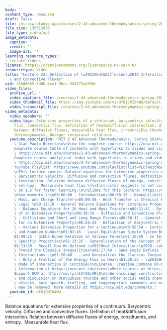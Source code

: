 ```yaml
---
body: ''
content_type: resource
draft: false
file: /ol-ocw-studio-app/courses/2-43-advanced-thermodynamics-spring-2024/ocw_243_lecture22_2024apr26_360p_16_9.mp4
file_size: 135312076
file_type: video/mp4
image_metadata:
  caption: ''
  credit: ''
  image-alt: ''
learning_resource_types:
- Lecture Videos
license: https://creativecommons.org/licenses/by-nc-sa/4.0/
resourcetype: Video
title: "Lecture 22: Definition of \u201CHeat&Diffusion\u201D Interaction; Diffusive\
  \ and Convective Fluxes"
uid: 258d8065-7d0b-4ce1-96cc-3d3275adf06c
video_files:
  archive_url: ''
  video_captions_file: /courses/2-43-advanced-thermodynamics-spring-2024/1Phl2hCqgjqGD4rbE_kdNag23OiPFhM1M_transcript.webvtt
  video_thumbnail_file: https://img.youtube.com/vi/df0jCMI04WU/default.jpg
  video_transcript_file: /courses/2-43-advanced-thermodynamics-spring-2024/1Phl2hCqgjqGD4rbE_kdNag23OiPFhM1M_transcript.pdf
video_metadata:
  video_speakers: ''
  video_tags: Extensive properties of a continuum, barycentric velocity, diffusive
    flux, convective flux, definition of heat&diffusion interaction, diffusion, relation
    between diffusive fluxes, measurable heat flux, irreversible thermodynamics, nonequilibrium
    thermodynamics, Onsager reciprocal relations.
  youtube_description: "MIT 2.43 Advanced Thermodynamics, Spring 2024\nInstructor:\
    \ Gian Paolo Beretta\n\nView the complete course: https://ocw.mit.edu/courses/2-43-advanced-thermodynamics-spring-2024/\n\
    Complete course table of contents with hyperlinks to slides and video timestamps:\
    \ https://ocw.mit.edu/courses/2-43-advanced-thermodynamics-spring-2024/resources/mit2_43_s24_toc_slides_pdf/\n\
    Complete course analytical index with hyperlinks to slides and video timestamps:\
    \ https://ocw.mit.edu/courses/2-43-advanced-thermodynamics-spring-2024/resources/mit2_43_s24_index_slides_pdf/\n\
    YouTube Playlist: https://www.youtube.com/playlist?list=PLUl4u3cNGP6309d0oJDiVo1CvxUQXJ2il\n\
    \nThis lecture covers: Balance equations for extensive properties of a continuum.\
    \ Barycentric velocity. Diffusive and convective fluxes. Definition of heat&diffusion\
    \ interaction. Relation between diffusive fluxes of energy, constituents, and\
    \ entropy.  Measurable heat flux.\n\nInstructor suggests to set viewing speed\
    \ at 1.5 for faster learning.\n\nSlides for this lecture: https://ocw.mit.edu/courses/2-43-advanced-thermodynamics-spring-2024/resources/mit2_43_s24_lec22_pdf/\n\
    \nKey moments:\n\n00:00:00 - Introduction\n00:00:20 - Nonequilibrium in Heat,\
    \ Mass, and Charge Transfer\n00:00:45 - Heat Transfer vs Chemical Kinetics: Parallel\
    \ Logic \n00:11:10 - General Balance Equations for Extensive Properties\n00:13:28\
    \ - Balance Equations for 1D Heat and Mass Transfer\n00:21:41 - Rate of Change\
    \ of an Extensive Property\n00:30:54 - Diffusive and Convective Fluxes\n00:42:46\
    \ - Collisions and Short and Long Range Forces\n00:50:11 - General Balance Equation\
    \ for an Extensive Property\n00:54:43 - Definition of Barycentric Velocity\n00:55:48\
    \ - Various Extensive Properties for a Continuum\n00:56:54 - Continuum Assumption\
    \ and Knudsen Number\n01:03:45 - Local-Equilibrium Simple-System Bulk-Flow Relation\n\
    01:09:25 - Gibbs-Duhem Relation in Various Forms\n01:10:59 - In Terms of Volume\
    \ Specific Properties\n01:13:25 - Generalization of the Concept of Heat Interaction\n\
    01:13:38 - Recall How We Defined \u201CHeat Interactions\u201D..\n01:15:54 - ..and\
    \ Proved the Clausius Inequalities\n01:17:49 - Same Logic Defines \u201CHeat&Diffusion\u201D\
    \ Interactions..\n01:20:48 - ..and Generalizes the Clausius Inequalities\n01:22:28\
    \ - Only a Fraction of the Energy Flux is Heat\n01:30:55 - \u201CHeat&Diffusion\u201D\
    \ Mode of Interaction in Continua\n\nLicense: Creative Commons BY-NC-SA\nMore\
    \ information at https://ocw.mit.edu/terms\nMore courses at https://ocw.mit.edu\n\
    Support OCW at http://ow.ly/a1If50zVRlQ\n\nWe encourage constructive comments\
    \ and discussion on OCW\u2019s YouTube and other social media channels. Personal\
    \ attacks, hate speech, trolling, and inappropriate comments are not allowed and\
    \ may be removed. More details at https://ocw.mit.edu/comments."
  youtube_id: df0jCMI04WU
---
```

Balance equations for extensive properties of a continuum. Barycentric velocity. Diffusive and convective fluxes. Definition of heat&diffusion interaction. Relation between diffusive fluxes of energy, constituents, and entropy.  Measurable heat flux.